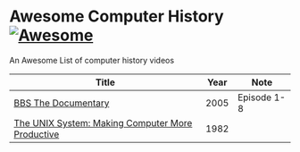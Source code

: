 # Awesome Computer History [![Awesome](https://cdn.rawgit.com/sindresorhus/awesome/d7305f38d29fed78fa85652e3a63e154dd8e8829/media/badge.svg)](https://github.com/sindresorhus/awesome)

An Awesome List of computer history videos

Title | Year | Note
------|------|-----
[BBS The Documentary](https://www.youtube.com/playlist?list=PLgE-9Sxs2IBVgJkY-1ZMj0tIFxsJ-vOkv) | 2005 | Episode 1-8
[The UNIX System: Making Computer More Productive](https://www.youtube.com/watch?v=tc4ROCJYbm0) | 1982 |

